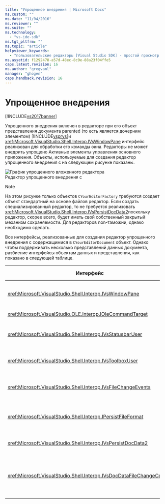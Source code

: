```yaml
---
title: "Упрощенное внедрения | Microsoft Docs"
ms.custom: ""
ms.date: "11/04/2016"
ms.reviewer: ""
ms.suite: ""
ms.technology: 
  - "vs-ide-sdk"
ms.tgt_pltfrm: ""
ms.topic: "article"
helpviewer_keywords: 
  - "пользовательские редакторы [Visual Studio SDK] - простой просмотр внедрения"
ms.assetid: f1292478-a57d-48ec-8c9e-88a23f04ffe5
caps.latest.revision: 16
ms.author: "gregvanl"
manager: "ghogen"
caps.handback.revision: 16
---
```

# Упрощенное внедрения
[!INCLUDE[vs2017banner](../code-quality/includes/vs2017banner.md)]

Упрощенного внедрения включен в редакторе при его объект представления документа parented \(то есть является дочерним элементом\) [!INCLUDE[vsprvs](../code-quality/includes/vsprvs_md.md)]и  <xref:Microsoft.VisualStudio.Shell.Interop.IVsWindowPane> интерфейс реализован для обработки его команды окна.  Редакторы не может внедрить упрощено Активные элементы управления основного приложения.  Объекты, используемые для создания редактор упрощенного внедрения с на следующем рисунке показаны.  
  
 ![График упрощенного вложенного редактора](~/docs/extensibility/media/vssimplifiedembeddingeditor.gif "vsSimplifiedEmbeddingEditor")  
Редактор упрощенного внедрения с  
  
> [!NOTE]
>  На этом рисунке только объектов `CYourEditorFactory` требуются создает объект стандартный на основе файлов редактор.  Если создать специализированный редактор, то не требуется реализовать <xref:Microsoft.VisualStudio.Shell.Interop.IVsPersistDocData2>поскольку редактор, скорее всего, будет иметь свой собственный закрытый механизм сохраняемости.  Для редакторов non\-таможни, однако необходимо сделать.  
  
 Все интерфейсы, реализованные для создания редактор упрощенного внедрения с содержащимися в `CYourEditorDocument` объект.  Однако чтобы поддерживать несколько представлений данных документа, разбиение интерфейсы объектам данных и представления, как показано в следующей таблице.  
  
|Интерфейс|Расположение интерфейса|Применение|  
|---------------|-----------------------------|----------------|  
|<xref:Microsoft.VisualStudio.Shell.Interop.IVsWindowPane>|Просмотр|Предоставляет подключение к родительскому окну.|  
|<xref:Microsoft.VisualStudio.OLE.Interop.IOleCommandTarget>|Просмотр|Обрабатывает команды.|  
|<xref:Microsoft.VisualStudio.Shell.Interop.IVsStatusbarUser>|Просмотр|Включает обновления строки состояния.|  
|<xref:Microsoft.VisualStudio.Shell.Interop.IVsToolboxUser>|Просмотр|Разрешает **Панель элементов** элементы.|  
|<xref:Microsoft.VisualStudio.Shell.Interop.IVsFileChangeEvents>|Данные|Отправляет уведомления при изменении файла.|  
|<xref:Microsoft.VisualStudio.Shell.Interop.IPersistFileFormat>|Данные|Включает функцию " сохранить как " для типа файла.|  
|<xref:Microsoft.VisualStudio.Shell.Interop.IVsPersistDocData2>|Данные|Включить сохраняемость для документа.|  
|<xref:Microsoft.VisualStudio.Shell.Interop.IVsDocDataFileChangeControl>|Данные|Обеспечивает подавление событий изменения файла, как активировать перезагрузить.|